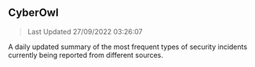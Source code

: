 ## CyberOwl 
> Last Updated 27/09/2022 03:26:07 


A daily updated summary of the most frequent types of security incidents currently being reported from different sources.

